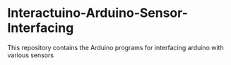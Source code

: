 # Interactuino-Arduino-Sensor-Interfacing
This repository contains the Arduino programs for interfacing arduino with various sensors
